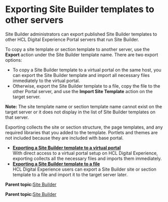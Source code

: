 # Exporting Site Builder templates to other servers

Site Builder administrators can export published Site Builder templates to other HCL Digital Experience Portal servers that run Site Builder.

To copy a site template or section template to another server, use the **Export** action under the Site Builder template name. There are two export options:

-   To copy a Site Builder template to a virtual portal on the same host, you can export the Site Builder template and import all necessary files immediately to the virtual portal.
-   Otherwise, export the Site Builder template to a file, copy the file to the other Portal server, and use the **Import Site Template** action on the target server.

**Note:** The site template name or section template name cannot exist on the target server or it does not display in the list of Site Builder templates on that server.

Exporting collects the site or section structure, the page templates, and any required libraries that you added to the template. Portlets and themes are not included because they are included with base portal.

-   **[Exporting a Site Builder template to a virtual portal](../sitebuilder/sitebuilder_temp_dist_vp.md)**  
With direct access to a virtual portal setup on HCL Digital Experience, exporting collects all the necessary files and imports them immediately.
-   **[Exporting a Site Builder template to a file](../sitebuilder/sitebuilder_temp_dist_man.md)**  
 HCL Digital Experience users can export a Site Builder site or section template to a file and import it to the target server later.


**Parent topic:**[Site Builder](../sitebuilder/sitebuilder_intro.md)

**Parent topic:**[Site Builder](../sitebuilder/sitebuilder_intro.md)

